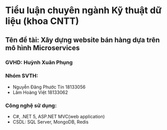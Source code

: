 # Tiểu luận chuyên ngành Kỹ thuật dữ liệu (khoa CNTT)
## Tên đề tài: Xây dựng website bán hàng dựa trên mô hình Microservices
### GVHD: Huỳnh Xuân Phụng
### Nhóm SVTH:
  - Nguyễn Đăng Phước Tín   18133056
  - Lâm Hoàng Việt 	        18133062
### Công nghệ sử dụng:
  - C#, .NET 5, ASP.NET MVC(web application)
  - CSDL: SQL Server, MongoDB, Redis
